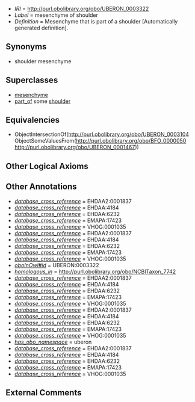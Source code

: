  * *IRI* = http://purl.obolibrary.org/obo/UBERON_0003322
 * *Label* = mesenchyme of shoulder
 * *Definition* = Mesenchyme that is part of a shoulder [Automatically generated definition].

## Synonyms

 * shoulder mesenchyme

## Superclasses

 * [mesenchyme](../../UBERON/04/UBERON_0003104.md)
 * [part_of](../../BFO/50/BFO_0000050.md) some [shoulder](../../UBERON/67/UBERON_0001467.md)

## Equivalencies

 * ObjectIntersectionOf(<http://purl.obolibrary.org/obo/UBERON_0003104> ObjectSomeValuesFrom(<http://purl.obolibrary.org/obo/BFO_0000050> <http://purl.obolibrary.org/obo/UBERON_0001467>))

## Other Logical Axioms


## Other Annotations

 * *[database_cross_reference](../../ef/oboInOwl#hasDbXref.md)* = EHDAA2:0001837
 * *[database_cross_reference](../../ef/oboInOwl#hasDbXref.md)* = EHDAA:4184
 * *[database_cross_reference](../../ef/oboInOwl#hasDbXref.md)* = EHDAA:6232
 * *[database_cross_reference](../../ef/oboInOwl#hasDbXref.md)* = EMAPA:17423
 * *[database_cross_reference](../../ef/oboInOwl#hasDbXref.md)* = VHOG:0001035
 * *[database_cross_reference](../../ef/oboInOwl#hasDbXref.md)* = EHDAA2:0001837
 * *[database_cross_reference](../../ef/oboInOwl#hasDbXref.md)* = EHDAA:4184
 * *[database_cross_reference](../../ef/oboInOwl#hasDbXref.md)* = EHDAA:6232
 * *[database_cross_reference](../../ef/oboInOwl#hasDbXref.md)* = EMAPA:17423
 * *[database_cross_reference](../../ef/oboInOwl#hasDbXref.md)* = VHOG:0001035
 * *[oboInOwl#id](../../id/oboInOwl#id.md)* = UBERON:0003322
 * *[homologous_in](../../core#homologous/in/core#homologous_in.md)* = http://purl.obolibrary.org/obo/NCBITaxon_7742
 * *[database_cross_reference](../../ef/oboInOwl#hasDbXref.md)* = EHDAA2:0001837
 * *[database_cross_reference](../../ef/oboInOwl#hasDbXref.md)* = EHDAA:4184
 * *[database_cross_reference](../../ef/oboInOwl#hasDbXref.md)* = EHDAA:6232
 * *[database_cross_reference](../../ef/oboInOwl#hasDbXref.md)* = EMAPA:17423
 * *[database_cross_reference](../../ef/oboInOwl#hasDbXref.md)* = VHOG:0001035
 * *[database_cross_reference](../../ef/oboInOwl#hasDbXref.md)* = EHDAA2:0001837
 * *[database_cross_reference](../../ef/oboInOwl#hasDbXref.md)* = EHDAA:4184
 * *[database_cross_reference](../../ef/oboInOwl#hasDbXref.md)* = EHDAA:6232
 * *[database_cross_reference](../../ef/oboInOwl#hasDbXref.md)* = EMAPA:17423
 * *[database_cross_reference](../../ef/oboInOwl#hasDbXref.md)* = VHOG:0001035
 * *[has_obo_namespace](../../ce/oboInOwl#hasOBONamespace.md)* = uberon
 * *[database_cross_reference](../../ef/oboInOwl#hasDbXref.md)* = EHDAA2:0001837
 * *[database_cross_reference](../../ef/oboInOwl#hasDbXref.md)* = EHDAA:4184
 * *[database_cross_reference](../../ef/oboInOwl#hasDbXref.md)* = EHDAA:6232
 * *[database_cross_reference](../../ef/oboInOwl#hasDbXref.md)* = EMAPA:17423
 * *[database_cross_reference](../../ef/oboInOwl#hasDbXref.md)* = VHOG:0001035

## External Comments

